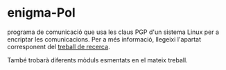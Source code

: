 # enigma-Pol

programa de comunicació que usa les claus PGP d'un sistema Linux per a encriptar les comunicacions. Per a més informació, llegeixi l'apartat corresponent del [treball de recerca](https://docs.google.com/document/d/1jkvHCHj4VMKc8E0QbJp--XgRnCxsWCtFN8YtfIIimy4/edit?usp=sharing).

També trobarà diferents mòduls esmentats en el mateix treball.
